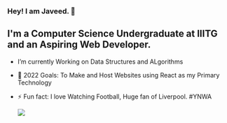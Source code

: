 ### Hey! I am Javeed. 👋

## I'm a Computer Science Undergraduate at IIITG and an Aspiring Web Developer.

-  I’m currently Working on Data Structures and ALgorithms
- 🥅 2022 Goals: To Make and Host Websites using React as my Primary Technology
- ⚡ Fun fact: I love Watching Football, Huge fan of Liverpool. #YNWA


  <img align="left" src="https://github-readme-stats.vercel.app/api?username=JaveedYara72&theme=default&show_icons=true" />
<!--  [Javeed's GitHub stats](https://github-readme-stats.vercel.app/api?username=JaveedYara72&theme=default&show_icons=true) -->


